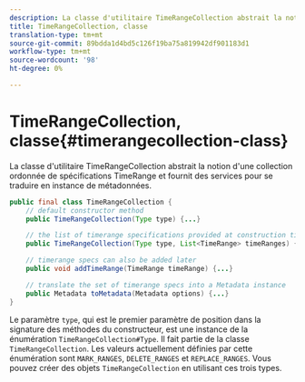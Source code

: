 ```yaml
---
description: La classe d'utilitaire TimeRangeCollection abstrait la notion d'une collection ordonnée de spécifications TimeRange et fournit des services pour se traduire en instance de métadonnées.
title: TimeRangeCollection, classe
translation-type: tm+mt
source-git-commit: 89bdda1d4bd5c126f19ba75a819942df901183d1
workflow-type: tm+mt
source-wordcount: '98'
ht-degree: 0%

---
```



# TimeRangeCollection, classe{#timerangecollection-class}

La classe d&#39;utilitaire TimeRangeCollection abstrait la notion d&#39;une collection ordonnée de spécifications TimeRange et fournit des services pour se traduire en instance de métadonnées.

<!--<a id="section_D87AA7BC628D458DAB12D5247AD34B41"></a>-->

```java
public final class TimeRangeCollection {
    // default constructor method
    public TimeRangeCollection(Type type) {...}

    // the list of timerange specifications provided at construction time 
    public TimeRangeCollection(Type type, List<TimeRange> timeRanges) {...}

    // timerange specs can also be added later
    public void addTimeRange(TimeRange timeRange) {...}

    // translate the set of timerange specs into a Metadata instance 
    public Metadata toMetadata(Metadata options) {...}
}
```

Le paramètre `type`, qui est le premier paramètre de position dans la signature des méthodes du constructeur, est une instance de la énumération `TimeRangeCollection#Type`. Il fait partie de la classe `TimeRangeCollection`. Les valeurs actuellement définies par cette énumération sont `MARK_RANGES`, `DELETE_RANGES` et `REPLACE_RANGES`. Vous pouvez créer des objets `TimeRangeCollection` en utilisant ces trois types.
